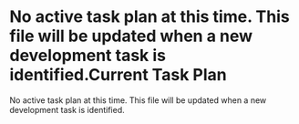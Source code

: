 # No active task plan at this time. This file will be updated when a new development task is identified.Current Task Plan

No active task plan at this time. This file will be updated when a new development task is identified.
